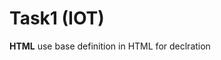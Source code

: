 # Task1 (IOT)


**HTML**
use base definition in HTML for declration
<!DOCTYPE html>
<html>
<head>
<title>Title of the document</title>
  <style>
  </style>
</head>

<body>
  <script>
  </script>
</body>
  
</html>


